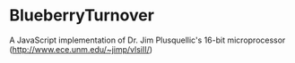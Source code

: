 BlueberryTurnover
=================

A JavaScript implementation of Dr. Jim Plusquellic's 16-bit microprocessor (http://www.ece.unm.edu/~jimp/vlsiII/)
